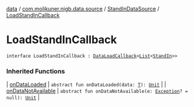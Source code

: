 [data](../../index.md) / [com.molikuner.nigb.data.source](../index.md) / [StandInDataSource](index.md) / [LoadStandInCallback](./-load-stand-in-callback.md)

# LoadStandInCallback

`interface LoadStandInCallback : `[`DataLoadCallback`](../-data-load-callback/index.md)`<`[`List`](https://kotlinlang.org/api/latest/jvm/stdlib/kotlin.collections/-list/index.html)`<`[`StandIn`](../../com.molikuner.nigb.data.types/-stand-in/index.md)`>>`

### Inherited Functions

| [onDataLoaded](../-data-load-callback/on-data-loaded.md) | `abstract fun onDataLoaded(data: `[`T`](../-data-load-callback/index.md#T)`): `[`Unit`](https://kotlinlang.org/api/latest/jvm/stdlib/kotlin/-unit/index.html) |
| [onDataNotAvailable](../-data-load-callback/on-data-not-available.md) | `abstract fun onDataNotAvailable(e: `[`Exception`](https://kotlinlang.org/api/latest/jvm/stdlib/kotlin/-exception/index.html)`? = null): `[`Unit`](https://kotlinlang.org/api/latest/jvm/stdlib/kotlin/-unit/index.html) |

